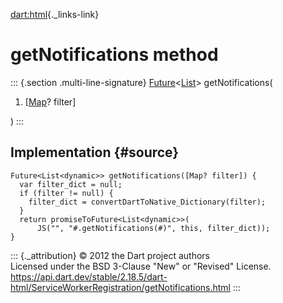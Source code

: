 [dart:html](../../dart-html/dart-html-library){._links-link}

getNotifications method
=======================

::: {.section .multi-line-signature}
[Future](../../dart-async/future-class)\<[List](../../dart-core/list-class)\>
getNotifications(

1.  \[[Map](../../dart-core/map-class)? filter\]

)
:::

Implementation {#source}
--------------

``` {.language-dart data-language="dart"}
Future<List<dynamic>> getNotifications([Map? filter]) {
  var filter_dict = null;
  if (filter != null) {
    filter_dict = convertDartToNative_Dictionary(filter);
  }
  return promiseToFuture<List<dynamic>>(
      JS("", "#.getNotifications(#)", this, filter_dict));
}
```

::: {._attribution}
© 2012 the Dart project authors\
Licensed under the BSD 3-Clause \"New\" or \"Revised\" License.\
<https://api.dart.dev/stable/2.18.5/dart-html/ServiceWorkerRegistration/getNotifications.html>
:::
